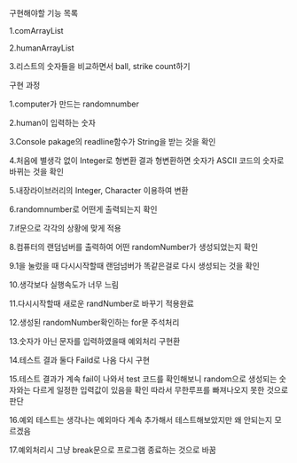 구현해야할 기능 목록

1.comArrayList

2.humanArrayList

3.리스트의 숫자들을 비교하면서 ball, strike count하기


구현 과정

1.computer가 만드는 randomnumber

2.human이 입력하는 숫자

3.Console pakage의 readline함수가 String을 받는 것을 확인 

4.처음에 별생각 없이 Integer로 형변환 결과 형변환하면 숫자가 ASCII 코드의 숫자로 바뀌는 것을 확인

5.내장라이브러리의 Integer, Character 이용하여 변환

6.randomnumber로 어떤게 출력되는지 확인

7.if문으로 각각의 상황에 맞게 적용

8.컴퓨터의 랜덤넘버를 출력하여 어떤 randomNumber가 생성되었는지 확인

9.1을 눌렀을 때 다시시작할때 랜덤넘버가 똑같은걸로 다시 생성되는 것을 확인

10.생각보다 실행속도가 너무 느림

11.다시시작할때 새로운 randNumber로 바꾸기 적용완료

12.생성된 randomNumber확인하는 for문 주석처리

13.숫자가 아닌 문자를 입력하였을때 예외처리 구현환

14.테스트 결과 둘다 Faild로 나옴 다시 구현

15.테스트 결과가 계속 fail이 나와서 test 코드를 확인해보니 random으로 생성되는 숫자와는 다르게 일정한 입력값이 있음을 확인 따라서 무한루프를 빠져나오지 못한 것으로 판단 

16.예외 테스트는 생각나는 예외마다 계속 추가해서 테스트해보았지만 왜 안되는지 모르겠음

17.예외처리시 그냥 break문으로 프로그램 종료하는 것으로 바꿈